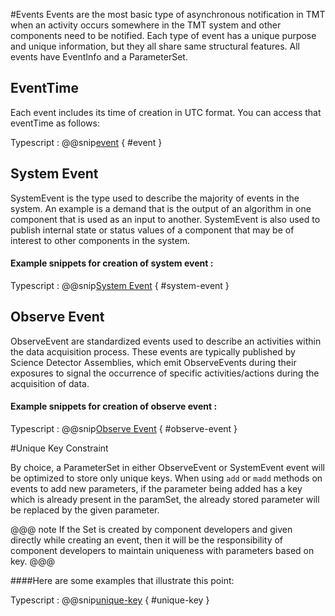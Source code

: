 #Events
Events are the most basic type of asynchronous notification in TMT when an activity occurs somewhere in the TMT system and other components need to be notified. Each type of event has a unique purpose and unique information, but they all share same structural features. All events have EventInfo and a ParameterSet.

## EventTime
Each event includes its time of creation in UTC format. You can access that eventTime as follows:

Typescript
:   @@snip[event](../../../../example/src/documentation/params/EventExample.ts) { #event }

## System Event
SystemEvent is the type used to describe the majority of events in the system. An example is a demand that is the output of an algorithm in one component that is used as an input to another. SystemEvent is also used to publish internal state or status values of a component that may be of interest to other components in the system.

#### Example snippets for creation of system event :

Typescript
:   @@snip[System Event](../../../../example/src/documentation/params/EventExample.ts) { #system-event }

## Observe Event
ObserveEvent are standardized events used to describe an activities within the data acquisition process. These events are typically published by Science Detector Assemblies, which emit ObserveEvents during their exposures to signal the occurrence of specific activities/actions during the acquisition of data.


#### Example snippets for creation of observe event :

Typescript
:   @@snip[Observe Event](../../../../example/src/documentation/params/EventExample.ts) { #observe-event }


#Unique Key Constraint

By choice, a ParameterSet in either ObserveEvent or SystemEvent event will be optimized to store only unique keys. When using `add` or `madd` methods on events to add new parameters, if the parameter being added has a key which is already present in the paramSet, the already stored parameter will be replaced by the given parameter.

@@@ note
If the Set is created by component developers and given directly while creating an event, then it will be the responsibility of component developers to maintain uniqueness with parameters based on key.
@@@

####Here are some examples that illustrate this point:

Typescript
 :   @@snip[unique-key](../../../../example/src/documentation/params/EventExample.ts) { #unique-key }
